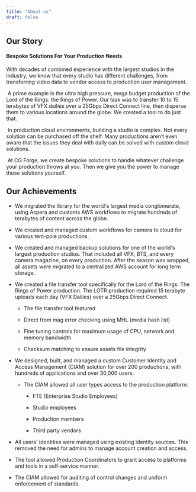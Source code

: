 ```yaml
---
title: "About us"
draft: false
---
```



## Our Story
#### Bespoke Solutions For Your Production Needs

With decades of combined experience with the largest studios in the industry, we know that every studio has different challenges, from transferring video data to vendor access to production user management.

​
A prime example is the ultra high pressure, mega budget production of the Lord of the Rings: the Rings of Power. Our task was to transfer 10 to 15 terabytes of VFX dailies over a 25Gbps Direct Connect line, then disperse them to various locations around the globe. We created a tool to do just that.

​
In production cloud environments, building a studio is complex. Not every solution can be purchased off the shelf. Many productions aren’t even aware that the issues they deal with daily can be solved with custom cloud solutions.

​
At CG Forge, we create bespoke solutions to handle whatever challenge your production throws at you.  Then we give you the power to manage those solutions yourself.



## Our Achievements
- We migrated the library for the world's largest media conglomerate, using Aspera and customs AWS workflows to migrate hundreds of terabytes of content across the globe.

- We created and managed custom workflows for camera to cloud for various tent-pole productions.

- We created and managed backup solutions for one of the world's largest production studios. That included all VFX, BTS, and every camera magazine, on every production. After the season was wrapped, all assets were migrated to a centralized AWS account for long term storage.

- We created a file transfer tool specifically for the Lord of the Rings: The Rings of Power production.  The LOTR production required 15 terabyte uploads each day (VFX Dailies) over a 25Gbps Direct Connect.

    - The file transfer tool featured

    - Direct from mag error checking using MHL (media hash list)

    - Fine tuning controls for maximum usage of CPU, network and memory bandwidth

    - Checksum matching to ensure assets file integrity


- We designed, built, and managed a custom Customer Identity and Access Management (CIAM) solution for over 200 productions, with hundreds of applications and over 30,000 users.

    - The CIAM allowed all user types access to the production platform:

        - FTE (Enterprise Studio Employees)

        - Studio employees

        - Production members

        - Third party vendors

- All users' identities were managed using existing identity sources. This removed the need for admins to manage account creation and access.

- The tool allowed Production Coordinators to grant access to platforms and tools in a self-service manner.

- The CIAM allowed for auditing of control changes and uniform enforcement of standards.
